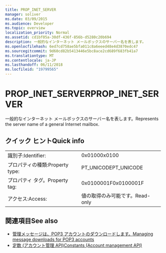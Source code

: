 ```yaml
---
title: PROP_INET_SERVER
manager: soliver
ms.date: 03/09/2015
ms.audience: Developer
ms.topic: overview
localization_priority: Normal
ms.assetid: cd1bf05a-30df-436f-856b-d5280c20b694
description: 一般的なインターネット メールボックスのサーバー名を表します。
ms.openlocfilehash: 6ed7cd758ae5bfa011c8a6eeed48e4d3870edc47
ms.sourcegitcommit: 9d60cd82b5413446e5bc8ace2cd689f683fb41a7
ms.translationtype: MT
ms.contentlocale: ja-JP
ms.lasthandoff: 06/11/2018
ms.locfileid: "19799565"
---
```

# <a name="propinetserver"></a><span data-ttu-id="dfe42-103">PROP_INET_SERVER</span><span class="sxs-lookup"><span data-stu-id="dfe42-103">PROP_INET_SERVER</span></span>

<span data-ttu-id="dfe42-104">一般的なインターネット メールボックスのサーバー名を表します。</span><span class="sxs-lookup"><span data-stu-id="dfe42-104">Represents the server name of a general Internet mailbox.</span></span>
  
## <a name="quick-info"></a><span data-ttu-id="dfe42-105">クイック ヒント</span><span class="sxs-lookup"><span data-stu-id="dfe42-105">Quick info</span></span>

|||
|:-----|:-----|
|<span data-ttu-id="dfe42-106">識別子:</span><span class="sxs-lookup"><span data-stu-id="dfe42-106">Identifier:</span></span>  <br/> |<span data-ttu-id="dfe42-107">0x0100</span><span class="sxs-lookup"><span data-stu-id="dfe42-107">0x0100</span></span>  <br/> |
|<span data-ttu-id="dfe42-108">プロパティの種類:</span><span class="sxs-lookup"><span data-stu-id="dfe42-108">Property type:</span></span>  <br/> |<span data-ttu-id="dfe42-109">PT_UNICODE</span><span class="sxs-lookup"><span data-stu-id="dfe42-109">PT_UNICODE</span></span>  <br/> |
|<span data-ttu-id="dfe42-110">プロパティ タグ。</span><span class="sxs-lookup"><span data-stu-id="dfe42-110">Property tag:</span></span>  <br/> |<span data-ttu-id="dfe42-111">0x0100001F</span><span class="sxs-lookup"><span data-stu-id="dfe42-111">0x0100001F</span></span>  <br/> |
|<span data-ttu-id="dfe42-112">アクセス:</span><span class="sxs-lookup"><span data-stu-id="dfe42-112">Access:</span></span>  <br/> |<span data-ttu-id="dfe42-113">値の取得のみ可能です。</span><span class="sxs-lookup"><span data-stu-id="dfe42-113">Read-only</span></span>  <br/> |
   
## <a name="see-also"></a><span data-ttu-id="dfe42-114">関連項目</span><span class="sxs-lookup"><span data-stu-id="dfe42-114">See also</span></span>

- [<span data-ttu-id="dfe42-115">管理メッセージは、POP3 アカウントのダウンロードします。</span><span class="sxs-lookup"><span data-stu-id="dfe42-115">Managing message downloads for POP3 accounts</span></span>](managing-message-downloads-for-pop3-accounts.md) 
- [<span data-ttu-id="dfe42-116">定数 (アカウント管理 API)</span><span class="sxs-lookup"><span data-stu-id="dfe42-116">Constants (Account management API)</span></span>](constants-account-management-api.md)

